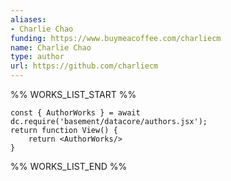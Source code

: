 ```yaml
---
aliases:
- Charlie Chao
funding: https://www.buymeacoffee.com/charliecm
name: Charlie Chao
type: author
url: https://github.com/charliecm
---
```



%% WORKS_LIST_START %%

```datacorejsx
const { AuthorWorks } = await dc.require('basement/datacore/authors.jsx');
return function View() {
    return <AuthorWorks/>
}
```
%% WORKS_LIST_END %%